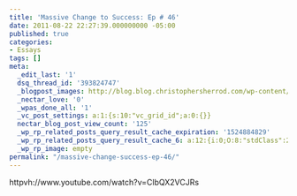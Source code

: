 ```yaml
---
title: 'Massive Change to Success: Ep # 46'
date: 2011-08-22 22:27:39.000000000 -05:00
published: true
categories:
- Essays
tags: []
meta:
  _edit_last: '1'
  dsq_thread_id: '393824747'
  _blogpost_images: http://blog.blog.christophersherrod.com/wp-content/uploads/images/video1.jpg
  _nectar_love: '0'
  _wpas_done_all: '1'
  _vc_post_settings: a:1:{s:10:"vc_grid_id";a:0:{}}
  nectar_blog_post_view_count: '125'
  _wp_rp_related_posts_query_result_cache_expiration: '1524884829'
  _wp_rp_related_posts_query_result_cache_6: a:12:{i:0;O:8:"stdClass":2:{s:7:"post_id";s:4:"1399";s:5:"score";s:17:"48.86253007035113";}i:1;O:8:"stdClass":2:{s:7:"post_id";s:4:"1027";s:5:"score";s:17:"48.86253007035113";}i:2;O:8:"stdClass":2:{s:7:"post_id";s:3:"690";s:5:"score";s:17:"48.86253007035113";}i:3;O:8:"stdClass":2:{s:7:"post_id";s:3:"364";s:5:"score";s:17:"48.86253007035113";}i:4;O:8:"stdClass":2:{s:7:"post_id";s:4:"2774";s:5:"score";s:17:"42.71098010795762";}i:5;O:8:"stdClass":2:{s:7:"post_id";s:4:"1513";s:5:"score";s:17:"42.71098010795762";}i:6;O:8:"stdClass":2:{s:7:"post_id";s:3:"707";s:5:"score";s:17:"42.71098010795762";}i:7;O:8:"stdClass":2:{s:7:"post_id";s:3:"293";s:5:"score";s:17:"42.71098010795762";}i:8;O:8:"stdClass":2:{s:7:"post_id";s:3:"157";s:5:"score";s:17:"42.71098010795762";}i:9;O:8:"stdClass":2:{s:7:"post_id";s:4:"4534";s:5:"score";s:18:"11.772276335226124";}i:10;O:8:"stdClass":2:{s:7:"post_id";s:4:"5624";s:5:"score";s:17:"6.165555573351515";}i:11;O:8:"stdClass":2:{s:7:"post_id";s:4:"3577";s:5:"score";s:17:"6.165555573351515";}}
  _wp_rp_image: empty
permalink: "/massive-change-success-ep-46/"
---
```

<p>httpvh://www.youtube.com/watch?v=ClbQX2VCJRs</p>
